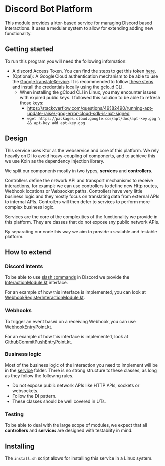 # Discord Bot Platform
 
This module provides a ktor-based service for managing Discord based interactions.
It uses a modular system to allow for extending adding new functionality.

## Getting started
 
To run this program you will need the following information:
- A discord Access Token. You can find the steps to get this token [here](https://github.com/kordlib/kord/wiki/Getting-Started).
- (Optional): A Google Cloud authentication mechanism to be able to use the [GoogleTranslateService](src/main/kotlin/com/codehavenx/platform/bot/service/google/GoogleTranslateService.kt). It is recommended to follow [these steps](https://cloud.google.com/docs/authentication/application-default-credentials#personal) and install the credentials locally using the gcloud CLI. 
  - When installing the gCloud CLI in Linux, you may encounter issues with expired public keys. I followed this solution to be able to refresh those keys:
    - https://stackoverflow.com/questions/49582490/running-apt-update-raises-gpg-error-cloud-sdk-is-not-signed
    - `wget https://packages.cloud.google.com/apt/doc/apt-key.gpg \
      && apt-key add apt-key.gpg`

## Design

This service uses Ktor as the webservice and core of this platform. 
We rely heavily on DI to avoid heavy-coupling of components, and to achieve this we use Koin as the dependency injection library. 

We split our components mostly in two types, **services** and **controllers**. 

Controllers define the network API and transport mechanisms to receive interactions, for example we can use controllers to define new Http routes, Webhook locations or Websocket paths. Controllers have very little business logic and they
mostly focus on translating data from external APIs to internal APIs. Controllers will then defer to services to perform more complex business logic.

Services are the core of the complexities of the functionality we provide in this platform. They are classes that do not expose any public network APIs. 

By separating our code this way we aim to provide a scalable and testable platform.

## How to extend

### Discord Intents

To be able to use [slash commands](https://discord.com/developers/docs/interactions/application-commands#:~:text=Slash%20commands%E2%80%94the%20CHAT_INPUT%20type,like%20arguments%20to%20a%20function) in Discord we provide the [InteractionModule.kt](src%2Fmain%2Fkotlin%2Fcom%2Fcodehavenx%2Fplatform%2Fbot%2Fcontroller%2Fkord%2FInteractionModule.kt) interface.

For an example of how this interface is implemented, you can look at [WebhookRegisterInteractionModule.kt](src%2Fmain%2Fkotlin%2Fcom%2Fcodehavenx%2Fplatform%2Fbot%2Fcontroller%2Fkord%2FWebhookRegisterInteractionModule.kt).

### Webhooks

To trigger an event based on a receiving Webhook, you can use [WebhookEntryPoint.kt](src%2Fmain%2Fkotlin%2Fcom%2Fcodehavenx%2Fplatform%2Fbot%2Fcontroller%2Fwebhook%2FWebhookEntryPoint.kt).

For an example of how this interface is implemented, look at [GithubCommitPushEntryPoint.kt](src%2Fmain%2Fkotlin%2Fcom%2Fcodehavenx%2Fplatform%2Fbot%2Fcontroller%2Fwebhook%2FGithubCommitPushEntryPoint.kt).

### Business logic

Most of the business logic of the interaction you need to implement will be in the [service](src%2Fmain%2Fkotlin%2Fcom%2Fcodehavenx%2Fplatform%2Fbot%2Fservice) folder.
There is no strong structure to these classes, as long as they follow the following rules.

- Do not expose public network APIs like HTTP APIs, sockets or websockets.
- Follow the DI pattern.
- These classes should be well covered in UTs.

### Testing

To be able to deal with the large scope of modules, we expect that all **controllers** and **services** are 
designed with testability in mind. 

## Installing
The `install.sh` script allows for installing this service in a Linux system. 

